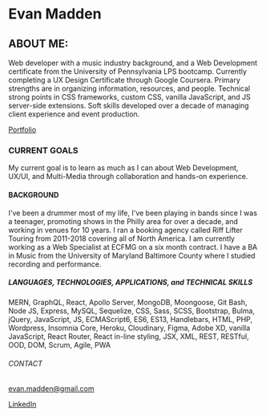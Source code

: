 # Evan Madden

## ABOUT ME:
Web developer with a music industry background, and a Web Development certificate from the University of Pennsylvania LPS bootcamp. Currently completing a UX Design Certificate through Google Coursera. Primary strengths are in organizing information, resources, and people. Technical strong points in CSS frameworks, custom CSS, vanilla JavaScript, and JS server-side extensions. Soft skills developed over a decade of managing client experience and event production.

[Portfolio](https://evmad.github.io/portfolio-one/)



### CURRENT GOALS

My current goal is to learn as much as I can about Web Development, UX/UI, and Multi-Media through collaboration and hands-on experience.

#### BACKGROUND

I've been a drummer most of my life, I've been playing in bands since I was a teenager, promoting shows in the Philly area for over a decade, and working in venues for 10 years. I ran a booking agency called Riff Lifter Touring from 2011-2018 covering all of North America. I am currently working as a Web Specialist at ECFMG on a six month contract. I have a BA in Music from the University of Maryland Baltimore County where I studied recording and performance.

##### LANGUAGES, TECHNOLOGIES, APPLICATIONS, and TECHNICAL SKILLS

MERN, GraphQL, React, Apollo Server, MongoDB, Moongoose, Git Bash, Node JS, Express, MySQL, Sequelize, CSS, Sass, SCSS, Bootstrap, Bulma, jQuery, JavaScript, JS, ECMAScript6, ES6, ES13, Handlebars, HTML, PHP, Wordpress, Insomnia Core, Heroku, Cloudinary, Figma, Adobe XD, vanilla JavaScript, React Router, React in-line styling, JSX, XML, REST, RESTful, OOD, DOM, Scrum, Agile, PWA

###### CONTACT

evan.madden@gmail.com

[LinkedIn](https://www.linkedin.com/in/evan-madden-923474211/)

